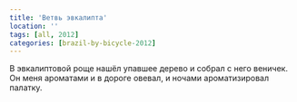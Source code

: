 ```yaml
---
title: 'Ветвь эвкалипта'
location: ''
tags: [all, 2012]
categories: [brazil-by-bicycle-2012]
---
```


В эвкалиптовой роще нашёл упавшее дерево и собрал с него веничек. Он меня ароматами и в дороге овевал, и ночами ароматизировал палатку.
